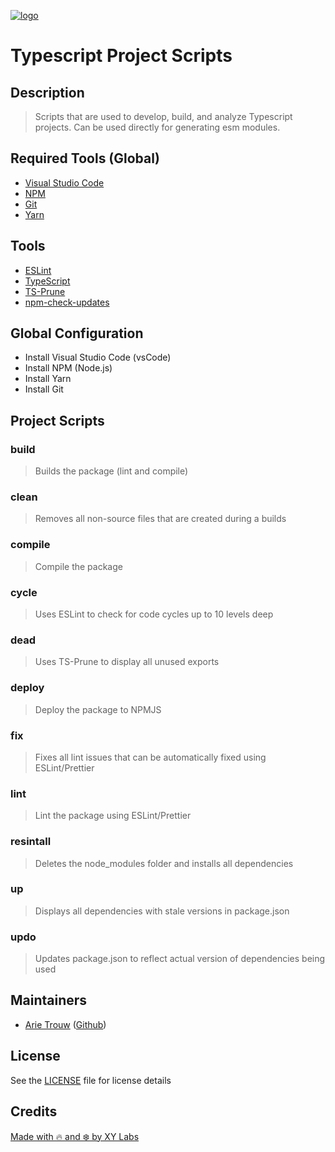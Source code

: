 [![logo][]](https://xylabs.com)

# Typescript Project Scripts

## Description

> Scripts that are used to develop, build, and analyze Typescript projects.
> Can be used directly for generating esm modules.

## Required Tools (Global)

-   [Visual Studio Code](https://code.visualstudio.com)
-   [NPM](https://www.npmjs.com)
-   [Git](https://git-scm.com/)
-   [Yarn](https://yarnpkg.com/)

## Tools

-   [ESLint](https://eslint.org)
-   [TypeScript](https://www.typescriptlang.org)
-   [TS-Prune](https://www.npmjs.com/package/ts-prune)
-   [npm-check-updates](https://www.npmjs.com/package/npm-check-updates)

## Global Configuration

-   Install Visual Studio Code (vsCode)
-   Install NPM (Node.js)
-   Install Yarn
-   Install Git

## Project Scripts

### build
> Builds the package (lint and compile)

### clean
> Removes all non-source files that are created during a builds

### compile
> Compile the package

### cycle
> Uses ESLint to check for code cycles up to 10 levels deep

### dead
> Uses TS-Prune to display all unused exports

### deploy
> Deploy the package to NPMJS

### fix
> Fixes all lint issues that can be automatically fixed using ESLint/Prettier

### lint
> Lint the package using ESLint/Prettier

### resintall
> Deletes the node_modules folder and installs all dependencies

### up
> Displays all dependencies with stale versions in package.json

### updo
> Updates package.json to reflect actual version of dependencies being used

## Maintainers

-   [Arie Trouw](https://arietrouw.com) ([Github](https://github.com/arietrouw))

## License

See the [LICENSE](LICENSE) file for license details

## Credits

[Made with 🔥 and ❄️ by XY Labs](https://xylabs.com)

[logo]: https://cdn.xy.company/img/brand/XYPersistentCompany_Logo_Icon_Colored.svg
